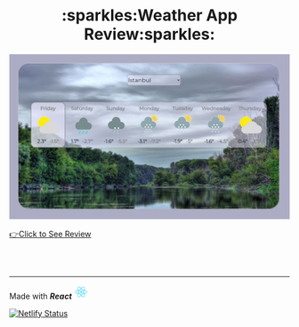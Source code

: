 <h1 align="center">:sparkles:Weather App Review:sparkles:</h1>

<p align="center">
  <img src="/images/app-img.jpg" width="900px" title="weather-app-review">
</p>

[:point_right:Click to See Review](https://cocky-gates-8af754.netlify.app/)

<br>
</br>

---

Made with __*React*__ <img alt="React" width="26px" src="https://raw.githubusercontent.com/github/explore/80688e429a7d4ef2fca1e82350fe8e3517d3494d/topics/react/react.png" />

[![Netlify Status](https://api.netlify.com/api/v1/badges/6aca3d6e-9743-4891-8ab6-41c85772744f/deploy-status)](https://cocky-gates-8af754.netlify.app/)

